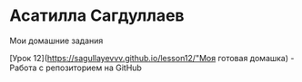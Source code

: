 

# Асатилла Сагдуллаев
Мои домашние задания

[Урок 12](https://sagullayevvv.github.io/lesson12/"Моя готовая домашка) - Работа с репозиторием на GitHub
